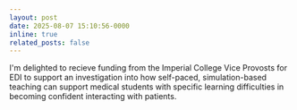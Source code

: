 ```yaml
---
layout: post
date: 2025-08-07 15:10:56-0000
inline: true
related_posts: false
---
```


I'm delighted to recieve funding from the Imperial College Vice Provosts for EDI to support an investigation into how self-paced, simulation-based teaching can support medical students with specific learning difficulties in becoming confident interacting with patients.